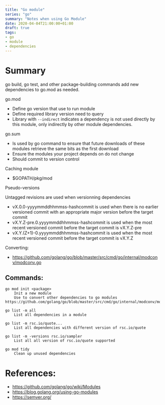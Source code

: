 ```yaml
---
title: "Go module"
series: "go"
summary: "Notes when using Go Module"
date: 2020-04-04T21:00:00+01:00
draft: true
tags:
- go
- module
- dependencies 
---
```


# Summary

go build, go test, and other package-building commands add new dependencies to go.mod as needed.

go.mod

 - Define go version that use to run module
 - Define required library version need to query
 - Library with `--indirect` indicates a dependency is not used directly by this module, only indirectly by other module dependencies.

 	

go.sum

 - Is used by go command to ensure that future downloads of these modules retrieve the same bits as the first download
 - Ensure the modules your project depends on do not change
 - Should commit to version control

Caching module
 - $GOPATH/pkg/mod

Pseudo-versions
	
Untagged revisions are used when versionning dependencies

 - vX.0.0-yyyymmddhhmmss-hashcommit is used when there is no earlier versioned commit with an appropriate major version before the target commit
 - vX.Y.Z-pre.0.yyyymmddhhmmss-hashcommit is used when the most recent versioned commit before the target commit is vX.Y.Z-pre
 - vX.Y.(Z+1)-0.yyyymmddhhmmss-hashcommit is used when the most recent versioned commit before the target commit is vX.Y.Z

Converting:

 - https://github.com/golang/go/blob/master/src/cmd/go/internal/modconv/modconv.go

## Commands:

	go mod init <package>
		Init a new module
		Use to convert other dependencies to go modules https://github.com/golang/go/blob/master/src/cmd/go/internal/modconv/modconv.go

	go list -m all
		List all dependencies in a module

	go list -m rsc.io/quote...
		List all dependencies with different version of rsc.io/quote

	go list -m -versions rsc.io/sampler
		List all all version of rsc.io/quote supported

	go mod tidy
		Clean up unused dependencies

# References:

 - https://github.com/golang/go/wiki/Modules
 - https://blog.golang.org/using-go-modules
 - https://semver.org/